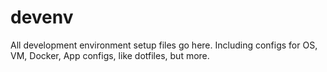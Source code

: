 # devenv
All development environment setup files go here. Including configs for OS, VM, Docker, App configs, like dotfiles, but more.
